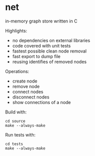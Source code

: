 # net
in-memory graph store written in C

Highlights:
* no dependencies on external libraries
* code covered with unit tests
* fastest possible clean node removal
* fast export to dump file
* reusing identifies of removed nodes

Operations:
* create node
* remove node
* connect nodes
* disconnect nodes
* show connections of a node

Build with:

    cd source
    make --always-make

Run tests with:

    cd tests
    make --always-make
